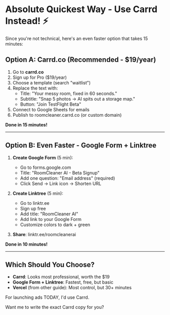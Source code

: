 # Absolute Quickest Way - Use Carrd Instead! ⚡

Since you're not technical, here's an even faster option that takes 15 minutes:

## Option A: Carrd.co (Recommended - $19/year)

1. Go to **carrd.co**
2. Sign up for Pro ($19/year)
3. Choose a template (search "waitlist")
4. Replace the text with:
   - Title: "Your messy room, fixed in 60 seconds."
   - Subtitle: "Snap 5 photos → AI spits out a storage map."
   - Button: "Join TestFlight Beta"
5. Connect to Google Sheets for emails
6. Publish to roomcleaner.carrd.co (or custom domain)

**Done in 15 minutes!**

---

## Option B: Even Faster - Google Form + Linktree

1. **Create Google Form** (5 min):
   - Go to forms.google.com
   - Title: "RoomCleaner AI - Beta Signup"
   - Add one question: "Email address" (required)
   - Click Send → Link icon → Shorten URL

2. **Create Linktree** (5 min):
   - Go to linktr.ee
   - Sign up free
   - Add title: "RoomCleaner AI"
   - Add link to your Google Form
   - Customize colors to dark + green

3. **Share**: linktr.ee/roomcleanerai

**Done in 10 minutes!**

---

## Which Should You Choose?

- **Carrd**: Looks most professional, worth the $19
- **Google Form + Linktree**: Fastest, free, but basic
- **Vercel** (from other guide): Most control, but 30+ minutes

For launching ads TODAY, I'd use Carrd.

Want me to write the exact Carrd copy for you?